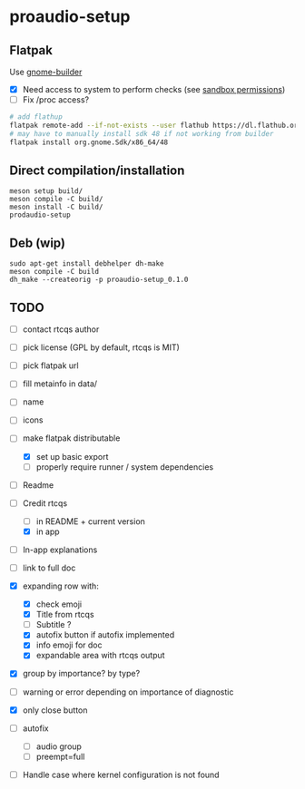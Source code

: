 # proaudio-setup

## Flatpak

Use [gnome-builder](https://flathub.org/apps/org.gnome.Builder)

- [x] Need access to system to perform checks (see [sandbox permissions](https://docs.flatpak.org/en/latest/sandbox-permissions.html))
- [ ] Fix /proc access?

```bash
# add flathup
flatpak remote-add --if-not-exists --user flathub https://dl.flathub.org/repo/flathub.flatpakrepo
# may have to manually install sdk 48 if not working from builder
flatpak install org.gnome.Sdk/x86_64/48
```

## Direct compilation/installation

```
meson setup build/
meson compile -C build/
meson install -C build/
prodaudio-setup
```

## Deb (wip)

```
sudo apt-get install debhelper dh-make
meson compile -C build
dh_make --createorig -p proaudio-setup_0.1.0
```

## TODO
- [ ] contact rtcqs author

- [ ] pick license (GPL by default, rtcqs is MIT)
- [ ] pick flatpak url
- [ ] fill metainfo in data/
- [ ] name
- [ ] icons
- [ ] make flatpak distributable
    - [x] set up basic export
    - [ ] properly require runner / system dependencies

- [ ] Readme
- [ ] Credit rtcqs
    - [ ] in README + current version
    - [x] in app

- [ ] In-app explanations
- [ ] link to full doc
- [x] expanding row with:
    - [x] check emoji
    - [x] Title from rtcqs
    - [ ] Subtitle ?
    - [x] autofix button if autofix implemented
    - [x] info emoji for doc
    - [x] expandable area with rtcqs output
- [x] group by importance? by type?
- [ ] warning or error depending on importance of diagnostic
- [x] only close button
- [ ] autofix
    - [ ] audio group
    - [ ] preempt=full

- [ ] Handle case where kernel configuration is not found
